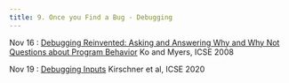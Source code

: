 ```yaml
---
title: 9. Once you Find a Bug - Debugging
---
```


Nov 16
: [Debugging Reinvented: Asking and Answering Why and Why Not Questions about Program Behavior](https://faculty.washington.edu/ajko/papers/Ko2008JavaWhyline.pdf) Ko and Myers, ICSE 2008

Nov 19
: [Debugging Inputs](https://publications.cispa.saarland/3060/1/camera-ready-submission.pdf) Kirschner et al, ICSE 2020
